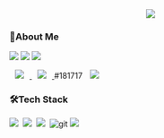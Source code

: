 <div align="center">
	<img src="https://capsule-render.vercel.app/api?type=cylinder&color=auto&text=AI%20Engineer&fontAlignY=45&fontSize=40&height=150&animation=blinking&desc=sumun3464&descAlignY=70">
</div>

<h3>🌱About Me</h3>
<p>
  <img src="https://img.shields.io/badge/표시할이름-색상?style=for-the-badge&logo=기술스택아이콘&logoColor=white">
  <img src="https://img.shields.io/badge/표시할이름-색상?style=for-the-badge&logo=기술스택아이콘&logoColor=white">
  <img src="https://img.shields.io/badge/표시할이름-색상?style=for-the-badge&logo=기술스택아이콘&logoColor=white">
</p>
<a href="https://sumun3464.github.io">
    <img 
        src="http://img.shields.io/badge/-Tech%20Blog-181717?style=flat&logo=github&link=https://sumun3464.github.io"
        style="height : auto; margin-left : 10px; margin-right : 10px;"/>
</a>
</a> <a href="mailto:sumun3464@gmail.com">
    <img 
        src="https://img.shields.io/badge/Gmail-d14836?style=flat-square&logo=Gmail&logoColor=white&link=mailto:sumun3464@gmail.com"
        style="height : auto; margin-left : 10px; margin-right : 10px;"/>
</a>
#181717
<a href="https://github.com/sumun3464">
    <img 
        src="http://img.shields.io/badge/GitHub-181717?style=flat&logo=github&link=https://sumun3464.github.io"
        style="height : auto; margin-left : 10px; margin-right : 10px;"/>
</a>

<h3>🛠️Tech Stack</h3> 
<p>
  <img src="https://img.shields.io/badge/Python-3766AB?style=flat-square&logo=Python&logoColor=white"/></a>&nbsp 
  <img src="https://img.shields.io/badge/Java-007396?style=flat-square&logo=Java&logoColor=white"/></a>&nbsp 
  <img src="https://img.shields.io/badge/C-A8B9CC?style=flat-square&logo=C&logoColor=white"/></a>&nbsp
  <img alt="git" src="https://img.shields.io/badge/-Git-F05032?style=flat-square&logo=git&logoColor=white" />
  <img src="https://img.shields.io/badge/TenserFlow-FF6F00?style=for-the-badge&logo=TenserFlow&logoColor=white">
</p>
